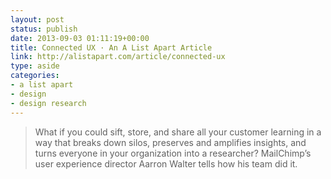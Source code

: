 ```yaml
---
layout: post
status: publish
date: 2013-09-03 01:11:19+00:00
title: Connected UX · An A List Apart Article
link: http://alistapart.com/article/connected-ux
type: aside
categories:
- a list apart
- design
- design research
---
```


> 
  
> 
> What if you could sift, store, and share all your customer learning in a way that breaks down silos, preserves and amplifies insights, and turns everyone in your organization into a researcher? MailChimp’s user experience director Aarron Walter tells how his team did it.
> 
> 

